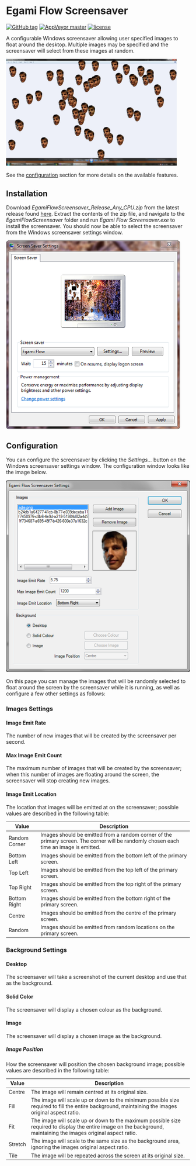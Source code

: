# Egami Flow Screensaver
[![GitHub tag][GitHubTagImage]][GitHubTagUrl]
[![AppVeyor master][AppVeyorImage]][AppVeyorUrl]
[![license][LicenceImage]][LicenceUrl]

A configurable Windows screensaver allowing user specified images to float around the desktop.
Multiple images may be specified and the screensaver will select from these images at random.

[<img src="./resources/EgamiFlowScreensaver.jpg" alt="Egami Flow Screensaver Screenshot" width="468px" style="width: 468px;"/>](./resources/EgamiFlowScreensaver.jpg?raw=true)

See the [configuration](#configuration) section for more details on the available features.

## Installation

Download *EgamiFlowScreensaver_Release_Any_CPU.zip* from the latest release found [here](https://github.com/natsnudasoft/EgamiFlowScreensaver/releases/latest).
Extract the contents of the zip file, and navigate to the *EgamiFlowScreensaver* folder and run
*Egami Flow Screensaver.exe* to install the screensaver. You should now be able to select the
screensaver from the Windows screensaver settings window.

[<img src="./resources/ScreensaverSettings.png" alt="Egami Flow Screensaver Screenshot" />](./resources/ScreensaverSettings.png?raw=true)

## Configuration

You can configure the screensaver by clicking the *Settings...* button on the Windows screensaver
settings window. The configuration window looks like the image below.

[<img src="./resources/EgamiFlowScreensaverConfiguration.png" alt="Egami Flow Screensaver Screenshot" />](./resources/EgamiFlowScreensaverConfiguration.png?raw=true)

On this page you can manage the images that will be randomly selected to float around the screen by
the screensaver while it is running, as well as configure a few other settings as follows:

### Images Settings
#### Image Emit Rate
The number of new images that will be created by the screensaver per second.

#### Max Image Emit Count
The maximum number of images that will be created by the screensaver; when this number of images
are floating around the screen, the screensaver will stop creating new images.

#### Image Emit Location
The location that images will be emitted at on the screensaver; possible values are described
in the following table:

| Value          | Description                                                                                                                             |
| -------------- | --------------------------------------------------------------------------------------------------------------------------------------- |
| Random Corner  | Images should be emitted from a random corner of the primary screen. The corner will be randomly chosen each time an image is emitted.  |
| Bottom Left    | Images should be emitted from the bottom left of the primary screen.                                                                    |
| Top Left       | Images should be emitted from the top left of the primary screen.                                                                       |
| Top Right      | Images should be emitted from the top right of the primary screen.                                                                      |
| Bottom Right   | Images should be emitted from the bottom right of the primary screen.                                                                   |
| Centre         | Images should be emitted from the centre of the primary screen.                                                                         |
| Random         | Images should be emitted from random locations on the primary screen.                                                                   |

### Background Settings
#### Desktop
The screensaver will take a screenshot of the current desktop and use that as the background.

#### Solid Color
The screensaver will display a chosen colour as the background.

#### Image
The screensaver will display a chosen image as the background.

##### Image Position
How the screensaver will position the chosen background image; possible values are described
in the following table:

| Value   | Description                                                                                                                                                        |
| ------- | ------------------------------------------------------------------------------------------------------------------------------------------------------------------ |
| Centre  | The image will remain centred at its original size.                                                                                                                |
| Fill    | The image will scale up or down to the minimum possible size required to fill the entire background, maintaining the images original aspect ratio.                 |
| Fit     | The image will scale up or down to the maximum possible size required to display the entire image on the background, maintaining the images original aspect ratio. |
| Stretch | The image will scale to the same size as the background area, ignoring the images original aspect ratio.                                                           |
| Tile    | The image will be repeated across the screen at its original size.                                                                                                 |

[GitHubTagImage]: https://img.shields.io/github/tag/natsnudasoft/EgamiFlowScreensaver.svg?maxAge=300&style=flat-square
[GitHubTagUrl]: https://github.com/natsnudasoft/EgamiFlowScreensaver
[AppVeyorImage]: https://img.shields.io/appveyor/ci/natsnudasoft/EgamiFlowScreensaver/master.svg?maxAge=300&style=flat-square
[AppVeyorUrl]:  https://ci.appveyor.com/project/natsnudasoft/EgamiFlowScreensaver/branch/master
[LicenceImage]: https://img.shields.io/github/license/natsnudasoft/EgamiFlowScreensaver.svg?maxAge=2592000&style=flat-square
[LicenceUrl]: http://www.apache.org/licenses/LICENSE-2.0